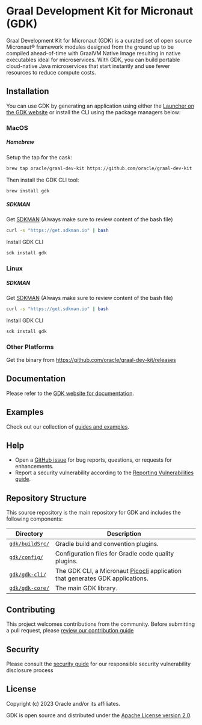 # Graal Development Kit for Micronaut (GDK)

Graal Development Kit for Micronaut (GDK) is a curated set of open source Micronaut® framework modules designed from the ground up to be compiled ahead-of-time with GraalVM Native Image resulting in native executables ideal for microservices.
With GDK, you can build portable cloud-native Java microservices that start instantly and use fewer resources to reduce compute costs.

## Installation

You can use GDK by generating an application using either the [Launcher on the GDK website][launcher] or install the CLI using the package managers below:

### MacOS

##### Homebrew

Setup the tap for the cask:

```sh
brew tap oracle/graal-dev-kit https://github.com/oracle/graal-dev-kit
```

Then install the GDK CLI tool:

```sh
brew install gdk
```

##### SDKMAN

Get [SDKMAN](https://sdkman.io)  (Always make sure to review content of the bash file)
```sh
curl -s "https://get.sdkman.io" | bash
```
Install GDK CLI

```sh
sdk install gdk
```

### Linux

##### SDKMAN

Get [SDKMAN](https://sdkman.io)  (Always make sure to review content of the bash file)
```sh
curl -s "https://get.sdkman.io" | bash
```
Install GDK CLI

```sh
sdk install gdk
```

### Other Platforms

Get the binary from https://github.com/oracle/graal-dev-kit/releases

## Documentation

Please refer to the [GDK website for documentation][docs].

## Examples

Check out our collection of [guides and examples][guides].

## Help

* Open a [GitHub issue][issues] for bug reports, questions, or requests for enhancements.
* Report a security vulnerability according to the [Reporting Vulnerabilities guide][reporting-vulnerabilities].

## Repository Structure

This source repository is the main repository for GDK and includes the following components:

Directory | Description
------------ | -------------
[`gdk/buildSrc/`](gdk/buildSrc/) | Gradle build and convention plugins.
[`gdk/config/`](gdk/config/) | Configuration files for Gradle code quality plugins.
[`gdk/gdk-cli/`](gdk/gdk-cli/) | The GDK CLI, a Micronaut [Picocli](https://picocli.info/) application that generates GDK applications.
[`gdk/gdk-core/`](gdk/gdk-core/) | The main GDK library.

## Contributing

This project welcomes contributions from the community. Before submitting a pull request, please [review our contribution guide](./CONTRIBUTING.md)

## Security

Please consult the [security guide](./SECURITY.md) for our responsible security vulnerability disclosure process

## License

Copyright (c) 2023 Oracle and/or its affiliates.

GDK is open source and distributed under the [Apache License version 2.0](LICENSE.txt).

[docs]: https://graal.cloud/gdk/
[guides]: https://graal.cloud/gdk/guides/
[issues]: https://github.com/oracle/graal-dev-kit/issues
[launcher]: https://graal.cloud/gdk/launcher/
[reporting-vulnerabilities]: https://www.oracle.com/corporate/security-practices/assurance/vulnerability/reporting.html
